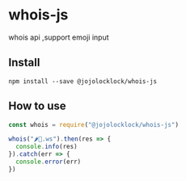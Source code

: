 # whois-js
whois api ,support emoji input
## Install 

```
npm install --save @jojolocklock/whois-js
```

## How to use

```javascript
const whois = require("@jojolocklock/whois-js")

whois("🌶️🐔.ws").then(res => {
  console.info(res)
}).catch(err => {
  console.error(err)
})

```
